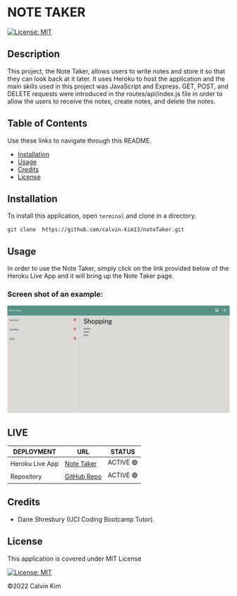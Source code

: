 # NOTE TAKER

[![License: MIT](https://img.shields.io/badge/License-MIT-blue.svg)](https://opensource.org/licenses/MIT)

## Description

This project, the Note Taker, allows users to write notes and store it so that they can look back at it later. It uses Heroku to host the application and the main skills used in this project was JavaScript and Express. GET, POST, and DELETE requests were introduced in the routes/api/index.js file in order to allow the users to receive the notes, create notes, and delete the notes.

## Table of Contents

Use these links to navigate through this README.

- [Installation](#installation)
- [Usage](#usage)
- [Credits](#credits)
- [License](#license)

## Installation

To install this application, open `terminal` and clone in a directory.

    git clone  https://github.com/calvin-kim13/noteTaker.git

## Usage

In order to use the Note Taker, simply click on the link provided below of the Heroku Live App and it will bring up the Note Taker page.

### Screen shot of an example:

![Alt text](/img/screenshot.png?raw=true "Optional Title")

## LIVE

| DEPLOYMENT      | URL                                                      | STATUS    |
| --------------- | -------------------------------------------------------- | --------- |
| Heroku Live App | [Note Taker](https://calvins-note-taker.herokuapp.com/)  | ACTIVE 🟢 |
| Repository      | [GitHub Repo](https://github.com/calvin-kim13/noteTaker) | ACTIVE 🟢 |

## Credits

- Dane Shresbury (UCI Coding Bootcamp Tutor).

## License

This application is covered under MIT License

[![License: MIT](https://img.shields.io/badge/License-MIT-blue.svg)](https://opensource.org/licenses/MIT)

©2022 Calvin Kim
